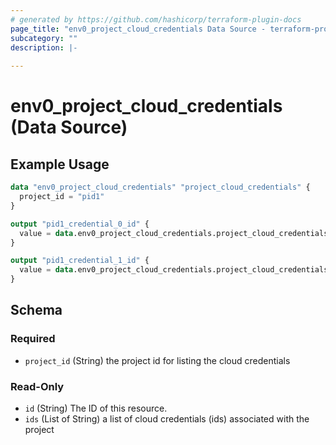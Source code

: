 ```yaml
---
# generated by https://github.com/hashicorp/terraform-plugin-docs
page_title: "env0_project_cloud_credentials Data Source - terraform-provider-env0"
subcategory: ""
description: |-
  
---
```


# env0_project_cloud_credentials (Data Source)



## Example Usage

```terraform
data "env0_project_cloud_credentials" "project_cloud_credentials" {
  project_id = "pid1"
}

output "pid1_credential_0_id" {
  value = data.env0_project_cloud_credentials.project_cloud_credentials.ids.0
}

output "pid1_credential_1_id" {
  value = data.env0_project_cloud_credentials.project_cloud_credentials.ids.1
}
```

<!-- schema generated by tfplugindocs -->
## Schema

### Required

- `project_id` (String) the project id for listing the cloud credentials

### Read-Only

- `id` (String) The ID of this resource.
- `ids` (List of String) a list of cloud credentials (ids) associated with the project


